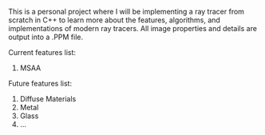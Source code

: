 This is a personal project where I will be implementing a ray tracer from scratch in C++ to learn more about the features, algorithms, and implementations of modern ray tracers. All image properties and details are output into a .PPM file.

Current features list:

1. MSAA

Future features list:

1. Diffuse Materials
2. Metal
3. Glass
4. ...
